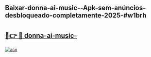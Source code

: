 ## Baixar-donna-ai-music--Apk-sem-anúncios-desbloqueado-completamente-2025-#w1brh

# <h2><a href="https://ainizakaria.my?title=donna-ai-music-&ref=20M">🔗👉 🔴 donna-ai-music-</a></h2>

[![acn](https://github.com/user-attachments/assets/0f9c940e-d8b0-45ae-aac7-cd30a18b3e1c)](https://ainizakaria.my?title=donna-ai-music-&ref=20M)

